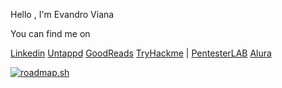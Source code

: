 Hello , I'm Evandro Viana 

You can find me on 

[Linkedin](http://linkedin.com/in/vianaweb)
[Untappd](https://untappd.com/user/vianaweb)
[GoodReads](https://www.goodreads.com/user/show/41233474-evandro-viana)
[TryHackme](https://tryhackme.com/p/vianaweb) | [PentesterLAB](https://pentesterlab.com/profile/vianaweb)
[Alura](https://cursos.alura.com.br/user/vianaweb)

[![roadmap.sh](https://roadmap.sh/card/tall/64ff940b5ce9f4ca58b5f89e?variant=dark)](https://roadmap.sh)
